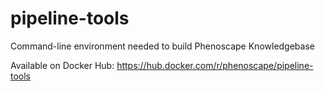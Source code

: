 # pipeline-tools
Command-line environment needed to build Phenoscape Knowledgebase

Available on Docker Hub: https://hub.docker.com/r/phenoscape/pipeline-tools
